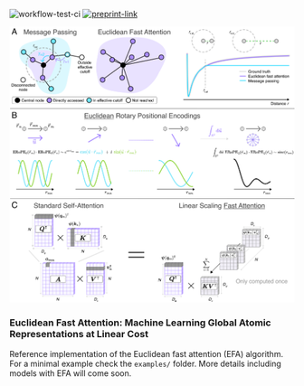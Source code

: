 ![workflow-test-ci](https://github.com/thorben-frank/euclidean_fast_attention/actions/workflows/CI.yml/badge.svg)
[![preprint-link](https://img.shields.io/badge/paper-arxiv.org-B31B1B)](https://arxiv.org/abs/2412.08541)

![Logo](overview.png)

### Euclidean Fast Attention: Machine Learning Global Atomic Representations at Linear Cost
Reference implementation of the Euclidean fast attention (EFA) algorithm. For a minimal example check the `examples/` 
folder. More details including models with EFA will come soon.

